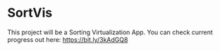 # SortVis

This project will be a Sorting Virtualization App. 
You can check current progress out here: https://bit.ly/3kAdGQ8
